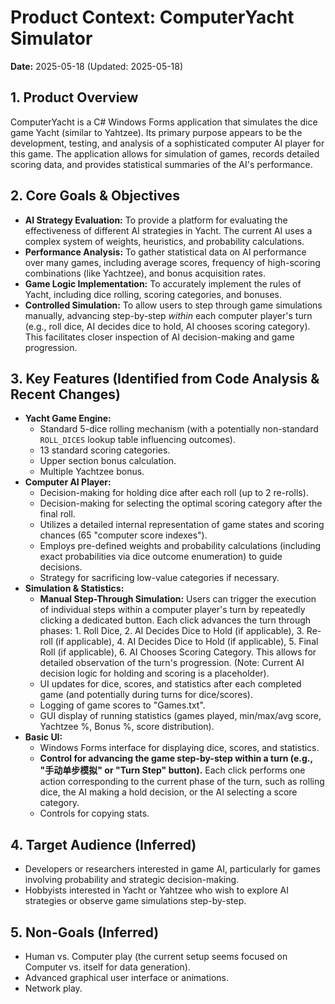 # Product Context: ComputerYacht Simulator

**Date:** 2025-05-18 (Updated: 2025-05-18)

## 1. Product Overview

ComputerYacht is a C# Windows Forms application that simulates the dice game Yacht (similar to Yahtzee). Its primary purpose appears to be the development, testing, and analysis of a sophisticated computer AI player for this game. The application allows for simulation of games, records detailed scoring data, and provides statistical summaries of the AI's performance.

## 2. Core Goals & Objectives

*   **AI Strategy Evaluation:** To provide a platform for evaluating the effectiveness of different AI strategies in Yacht. The current AI uses a complex system of weights, heuristics, and probability calculations.
*   **Performance Analysis:** To gather statistical data on AI performance over many games, including average scores, frequency of high-scoring combinations (like Yachtzee), and bonus acquisition rates.
*   **Game Logic Implementation:** To accurately implement the rules of Yacht, including dice rolling, scoring categories, and bonuses.
*   **Controlled Simulation:** To allow users to step through game simulations manually, advancing step-by-step *within* each computer player's turn (e.g., roll dice, AI decides dice to hold, AI chooses scoring category). This facilitates closer inspection of AI decision-making and game progression.

## 3. Key Features (Identified from Code Analysis & Recent Changes)

*   **Yacht Game Engine:**
    *   Standard 5-dice rolling mechanism (with a potentially non-standard `ROLL_DICES` lookup table influencing outcomes).
    *   13 standard scoring categories.
    *   Upper section bonus calculation.
    *   Multiple Yachtzee bonus.
*   **Computer AI Player:**
    *   Decision-making for holding dice after each roll (up to 2 re-rolls).
    *   Decision-making for selecting the optimal scoring category after the final roll.
    *   Utilizes a detailed internal representation of game states and scoring chances (65 "computer score indexes").
    *   Employs pre-defined weights and probability calculations (including exact probabilities via dice outcome enumeration) to guide decisions.
    *   Strategy for sacrificing low-value categories if necessary.
*   **Simulation & Statistics:**
    *   **Manual Step-Through Simulation:** Users can trigger the execution of individual steps within a computer player's turn by repeatedly clicking a dedicated button. Each click advances the turn through phases: 1. Roll Dice, 2. AI Decides Dice to Hold (if applicable), 3. Re-roll (if applicable), 4. AI Decides Dice to Hold (if applicable), 5. Final Roll (if applicable), 6. AI Chooses Scoring Category. This allows for detailed observation of the turn's progression. (Note: Current AI decision logic for holding and scoring is a placeholder).
    *   UI updates for dice, scores, and statistics after each completed game (and potentially during turns for dice/scores).
    *   Logging of game scores to "Games.txt".
    *   GUI display of running statistics (games played, min/max/avg score, Yachtzee %, Bonus %, score distribution).
*   **Basic UI:**
    *   Windows Forms interface for displaying dice, scores, and statistics.
    *   **Control for advancing the game step-by-step within a turn (e.g., "手动单步模拟" or "Turn Step" button).** Each click performs one action corresponding to the current phase of the turn, such as rolling dice, the AI making a hold decision, or the AI selecting a score category.
    *   Controls for copying stats.

## 4. Target Audience (Inferred)

*   Developers or researchers interested in game AI, particularly for games involving probability and strategic decision-making.
*   Hobbyists interested in Yacht or Yahtzee who wish to explore AI strategies or observe game simulations step-by-step.

## 5. Non-Goals (Inferred)

*   Human vs. Computer play (the current setup seems focused on Computer vs. itself for data generation).
*   Advanced graphical user interface or animations.
*   Network play.